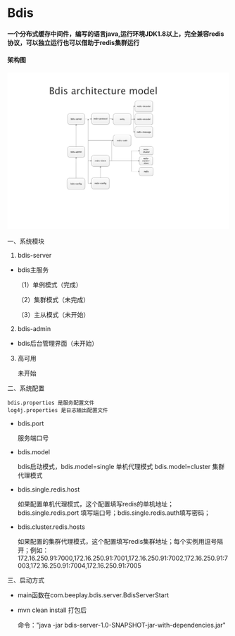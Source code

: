 # Bdis

#### 一个分布式缓存中间件，编写的语言java,运行环境JDK1.8以上，完全兼容redis协议，可以独立运行也可以借助于redis集群运行

#### 架构图

![image](https://github.com/fayechenlong/bdis/blob/master/img/bdis-arc-v1.0.png)

 一、系统模块
1. bdis-server

* bdis主服务
    
    （1）单例模式（完成）
    
    （2）集群模式（未完成）
    
    （3）主从模式（未开始）
    
2. bdis-admin

* bdis后台管理界面（未开始）
  
3. 高可用

     未开始

二、系统配置

    bdis.properties 是服务配置文件
    log4j.properties 是日志输出配置文件
    
* bdis.port
  
    服务端口号
 
 * bdis.model
 
   bdis启动模式，bdis.model=single 单机代理模式  bdis.model=cluster 集群代理模式
        
* bdis.single.redis.host
   
   如果配置单机代理模式，这个配置填写redis的单机地址；bdis.single.redis.port 填写端口号；bdis.single.redis.auth填写密码；

* bdis.cluster.redis.hosts

   如果配置的集群代理模式，这个配置填写redis集群地址；每个实例用逗号隔开；例如：172.16.250.91:7000,172.16.250.91:7001,172.16.250.91:7002,172.16.250.91:7003,172.16.250.91:7004,172.16.250.91:7005
   
三、启动方式

* main函数在com.beeplay.bdis.server.BdisServerStart

* mvn clean install 打包后   

  命令："java -jar bdis-server-1.0-SNAPSHOT-jar-with-dependencies.jar"  
